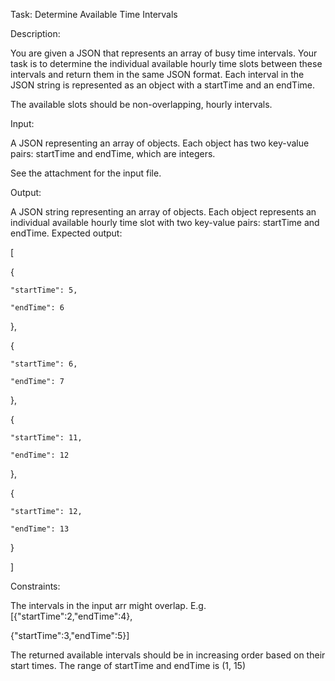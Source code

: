 Task: Determine Available Time Intervals

Description:

You are given a JSON that represents an array of busy time intervals. Your task is to determine the individual available hourly time slots between these intervals and return them in the same JSON format. Each interval in the JSON string is represented as an object with a startTime and an endTime.

The available slots should be non-overlapping, hourly intervals.

Input:

A JSON representing an array of objects. Each object has two key-value pairs: startTime and endTime, which are integers.

See the attachment for the input file.

Output:

A JSON string representing an array of objects. Each object represents an individual available hourly time slot with two key-value pairs: startTime and endTime.
Expected output:

[

{

    "startTime": 5,

    "endTime": 6

},

{

    "startTime": 6,

    "endTime": 7

},

{

    "startTime": 11,

    "endTime": 12

},

{

    "startTime": 12,

    "endTime": 13

}

]

Constraints:

The intervals in the input arr might overlap. E.g. [{"startTime":2,"endTime":4},

{"startTime":3,"endTime":5}]

The returned available intervals should be in increasing order based on their start times.
The range of startTime and endTime is (1, 15)
